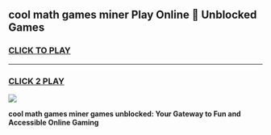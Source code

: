 
## cool math games miner Play Online 👋 Unblocked Games
<h3>
<a href="https://news.freeplayer.one?title=cool_math_games_miner&ref=17CMG">CLICK TO PLAY</a></h3>
<hr>

<h3>
<a href="https://news.freeplayer.one?title=cool_math_games_miner&ref=17CMG">CLICK 2 PLAY</a>
  
</h3>

<a href="https://news.freeplayer.one?title=cool_math_games_miner&ref=17CMG/"><img src="https://clearcache.store/games.png"></a>


**cool math games miner games unblocked: Your Gateway to Fun and Accessible Online Gaming**
